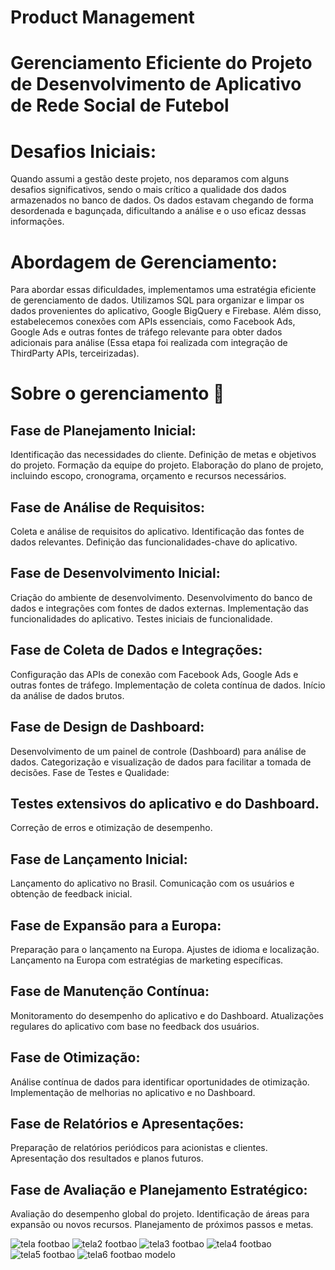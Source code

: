 # Product Management

# Gerenciamento Eficiente do Projeto de Desenvolvimento de Aplicativo de Rede Social de Futebol

# Desafios Iniciais:
Quando assumi a gestão deste projeto, nos deparamos com alguns desafios significativos, sendo o mais crítico a qualidade dos dados armazenados no banco de dados. Os dados estavam chegando de forma desordenada e bagunçada, dificultando a análise e o uso eficaz dessas informações.

# Abordagem de Gerenciamento:
Para abordar essas dificuldades, implementamos uma estratégia eficiente de gerenciamento de dados. Utilizamos SQL para organizar e limpar os dados provenientes do aplicativo, Google BigQuery e Firebase. Além disso, estabelecemos conexões com APIs essenciais, como Facebook Ads, Google Ads e outras fontes de tráfego relevante para obter dados adicionais para análise (Essa etapa foi realizada com integração de ThirdParty APIs, terceirizadas).

# Sobre o gerenciamento 👾

## Fase de Planejamento Inicial:
Identificação das necessidades do cliente.
Definição de metas e objetivos do projeto.
Formação da equipe do projeto.
Elaboração do plano de projeto, incluindo escopo, cronograma, orçamento e recursos necessários.

## Fase de Análise de Requisitos:
Coleta e análise de requisitos do aplicativo.
Identificação das fontes de dados relevantes.
Definição das funcionalidades-chave do aplicativo.

## Fase de Desenvolvimento Inicial:
Criação do ambiente de desenvolvimento.
Desenvolvimento do banco de dados e integrações com fontes de dados externas.
Implementação das funcionalidades do aplicativo.
Testes iniciais de funcionalidade.

## Fase de Coleta de Dados e Integrações:
Configuração das APIs de conexão com Facebook Ads, Google Ads e outras fontes de tráfego.
Implementação de coleta contínua de dados.
Início da análise de dados brutos.

## Fase de Design de Dashboard:
Desenvolvimento de um painel de controle (Dashboard) para análise de dados.
Categorização e visualização de dados para facilitar a tomada de decisões.
Fase de Testes e Qualidade:

## Testes extensivos do aplicativo e do Dashboard.
Correção de erros e otimização de desempenho.

## Fase de Lançamento Inicial:
Lançamento do aplicativo no Brasil.
Comunicação com os usuários e obtenção de feedback inicial.

## Fase de Expansão para a Europa:
Preparação para o lançamento na Europa.
Ajustes de idioma e localização.
Lançamento na Europa com estratégias de marketing específicas.

## Fase de Manutenção Contínua:
Monitoramento do desempenho do aplicativo e do Dashboard.
Atualizações regulares do aplicativo com base no feedback dos usuários.

## Fase de Otimização:
Análise contínua de dados para identificar oportunidades de otimização.
Implementação de melhorias no aplicativo e no Dashboard.

## Fase de Relatórios e Apresentações:
Preparação de relatórios periódicos para acionistas e clientes.
Apresentação dos resultados e planos futuros.

## Fase de Avaliação e Planejamento Estratégico:
Avaliação do desempenho global do projeto.
Identificação de áreas para expansão ou novos recursos.
Planejamento de próximos passos e metas.

![tela footbao](https://github.com/CaiqueGali/Footbao-Social-Media-App/assets/115173387/785d3906-9388-4875-96ac-2212ff52e21d)
![tela2 footbao](https://github.com/CaiqueGali/Footbao-Social-Media-App/assets/115173387/b18c49c1-0549-4627-8a90-4a9f2d7543f8)
![tela3 footbao](https://github.com/CaiqueGali/Footbao-Social-Media-App/assets/115173387/48e137d1-0627-4485-a57c-fc110d11f10b)
![tela4 footbao](https://github.com/CaiqueGali/Footbao-Social-Media-App/assets/115173387/cdcb6d19-82dd-4f98-a441-46daf000e09a)
![tela5 footbao](https://github.com/CaiqueGali/Footbao-Social-Media-App/assets/115173387/0c89ef60-57ec-4dda-acf2-4ca238b0d57f)
![tela6 footbao modelo](https://github.com/CaiqueGali/Footbao-Social-Media-App/assets/115173387/a1d98385-93c5-4ad7-8da4-541eef657ea1)
